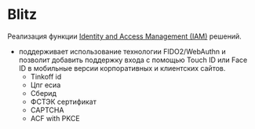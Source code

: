 # Blitz

Реализация функции [Identity and Access Management (IAM)](../../arch/system.class/iam.md) решений.

- поддерживает использование технологии FIDO2/WebAuthn и позволит добавить поддержку входа с помощью Touch ID или Face ID в мобильные версии корпоративных и клиентских сайтов.
  - Tinkoff id
  - Цпг есиа
  - Сберид
  - ФСТЭК сертификат
  - CAPTCHA
  - ACF with PKCE